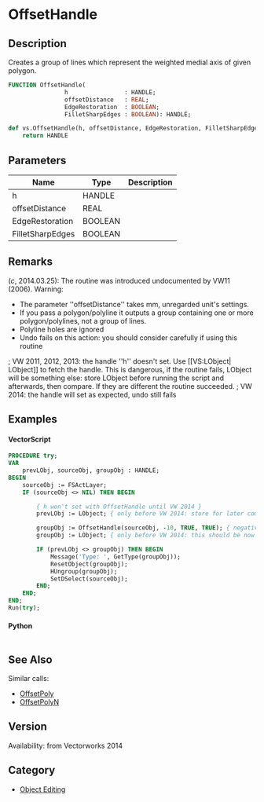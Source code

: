 # OffsetHandle

## Description
Creates a group of lines which represent the weighted medial axis of given polygon.

```pascal
FUNCTION OffsetHandle(
				h                : HANDLE;
				offsetDistance   : REAL;
				EdgeRestoration  : BOOLEAN;
				FilletSharpEdges : BOOLEAN): HANDLE;
```

```python
def vs.OffsetHandle(h, offsetDistance, EdgeRestoration, FilletSharpEdges):
    return HANDLE
```

## Parameters
|Name|Type|Description|
|---|---|---|
|h|HANDLE|   |
|offsetDistance|REAL|   |
|EdgeRestoration|BOOLEAN|   |
|FilletSharpEdges|BOOLEAN|   |

## Remarks
(*_c_*, 2014.03.25): The routine was introduced undocumented by VW11 (2006). 
Warning: 
* The parameter ''offsetDistance'' takes mm, unregarded unit's settings. 
* If you pass a polygon/polyline it outputs a group containing one or more polygon/polylines, not a group of lines.
* Polyline holes are ignored
* Undo fails on this action: you should consider carefully if using this routine

; VW 2011, 2012, 2013: the handle ''h'' doesn't set. Use [[VS:LObject| LObject]] to fetch the handle. This is dangerous, if the routine fails, LObject will be something else: store LObject before running the script and afterwards, then compare. If they are different the routine succeeded.
; VW 2014: the handle will set as expected, undo still fails

## Examples
#### VectorScript ####
```pascal
PROCEDURE try;
VAR
	prevLObj, sourceObj, groupObj : HANDLE;
BEGIN
	sourceObj := FSActLayer;
	IF (sourceObj <> NIL) THEN BEGIN

		{ h won't set with OffsetHandle until VW 2014 }
		prevLObj := LObject; { only before VW 2014: store for later comparison }

		groupObj := OffsetHandle(sourceObj, -10, TRUE, TRUE); { negative offset -10mm }
		groupObj := LObject; { only before VW 2014: this should be now the product of OffsetHandle }

		IF (prevLObj <> groupObj) THEN BEGIN
			Message('Type: ', GetType(groupObj));
			ResetObject(groupObj);
			HUngroup(groupObj);
			SetDSelect(sourceObj);
		END;
	END;
END;
Run(try);
```
#### Python ####
```python

```

## See Also
Similar calls:
* [OffsetPoly](OffsetPoly.md)
* [OffsetPolyN](OffsetPolyN.md)

## Version
Availability: from Vectorworks 2014

## Category
* [Object Editing](../Categories/Object%20Editing.md)
